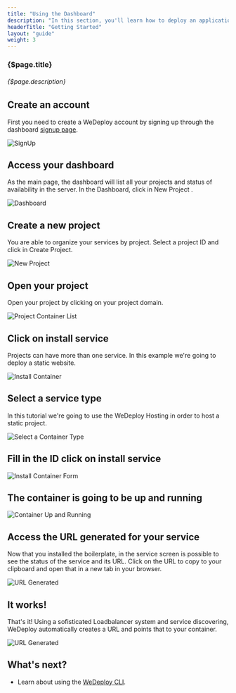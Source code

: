 ```yaml
---
title: "Using the Dashboard"
description: "In this section, you'll learn how to deploy an application using WeDeploy Dashboard."
headerTitle: "Getting Started"
layout: "guide"
weight: 3
---
```


### {$page.title}

###### {$page.description}

<article id="1">

## Create an account

First you need to create a WeDeploy account by signing up through the dashboard [signup page](http://dashboard.wedeploy.com/signup).

![SignUp](https://cloud.githubusercontent.com/assets/301291/18884345/e5bd302e-849b-11e6-9be7-552acda97a31.png)

</article>

<article id="2">

## Access your dashboard

As the main page, the dashboard will list all your projects and status of availability in the server. In the Dashboard, click in New Project .

![Dashboard](https://cloud.githubusercontent.com/assets/301291/18655293/798013ae-7e9c-11e6-8f7f-4d029d73d2bb.png)

</article>

<article id="3">

## Create a new project

You are able to organize your services by project. Select a project ID and click in Create Project.

![New Project](https://cloud.githubusercontent.com/assets/301291/18656444/0409e49c-7ea6-11e6-8961-eeccd4deab43.png)

</article>

<article id="4">

## Open your project

Open your project by clicking on your project domain.

![Project Container List](https://cloud.githubusercontent.com/assets/301291/18656506/7e3d873c-7ea6-11e6-945b-2da9ba801c3e.png)

</article>

<article id="5">

## Click on install service

Projects can have more than one service. In this example we're going to deploy a static website.

![Install Container](https://cloud.githubusercontent.com/assets/301291/18655453/c83e2a66-7e9d-11e6-8440-673e3781335b.png)

</article>

<article id="6">

## Select a service type
In this tutorial we're going to use the WeDeploy Hosting in order to host a static project.

![Select a Container Type](https://cloud.githubusercontent.com/assets/301291/18656521/9f3392b0-7ea6-11e6-9d05-29c68a657f6d.png)

</article>

<article id="7">

## Fill in the ID click on install service

![Install Container Form](https://cloud.githubusercontent.com/assets/301291/18656546/cac3682e-7ea6-11e6-8e24-354a1df99ea0.png)

</article>

<article id="8">

## The container is going to be up and running

![Container Up and Running](https://cloud.githubusercontent.com/assets/301291/18656561/f076a57c-7ea6-11e6-9d9d-aa288ca72135.png)

</article>

<article id="9">

## Access the URL generated for your service
Now that you installed the boilerplate, in the service screen is possible to see the status of the service and its URL. Click on the URL to copy to your clipboard and open that in a new tab in your browser.

![URL Generated](https://cloud.githubusercontent.com/assets/301291/18656570/0e5adc7a-7ea7-11e6-8dd8-74f3697b520f.png)

</article>

<article id="10">

## It works!
That's it! Using a sofisticated Loadbalancer system and service discovering, WeDeploy automatically creates a URL and points that to your container.

![URL Generated](https://cloud.githubusercontent.com/assets/301291/17796616/b2ca3fd4-6576-11e6-8e18-85423f206b94.jpg)

</article>

## What's next?

* Learn about using the [WeDeploy CLI](/docs/getting-started/using-the-command-line.html).
